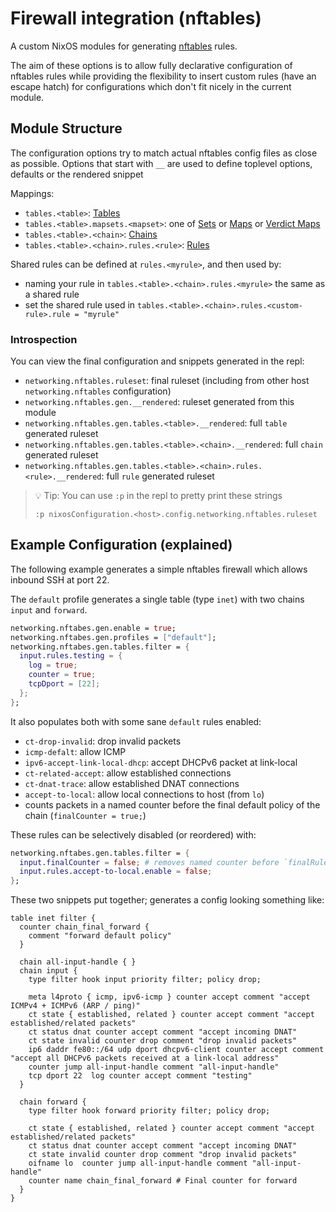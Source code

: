# Firewall integration (nftables)

A custom NixOS modules for generating [nftables](https://wiki.nftables.org) rules.

The aim of these options is to allow fully declarative configuration of nftables rules
while providing the flexibility to insert custom rules (have an escape hatch) for configurations
which don't fit nicely in the current module.

## Module Structure

The configuration options try to match actual nftables config files as close as possible.
Options that start with `__` are used to define toplevel options, defaults or the rendered snippet

Mappings:
  - `tables.<table>`: [Tables](https://wiki.nftables.org/wiki-nftables/index.php/Quick_reference-nftables_in_10_minutes#Tables)
  - `tables.<table>.mapsets.<mapset>`: one of [Sets](https://wiki.nftables.org/wiki-nftables/index.php/Sets) or [Maps](https://wiki.nftables.org/wiki-nftables/index.php/Maps) or [Verdict Maps](https://wiki.nftables.org/wiki-nftables/index.php/Verdict_Maps_(vmaps))
  - `tables.<table>.<chain>`: [Chains](https://wiki.nftables.org/wiki-nftables/index.php/Quick_reference-nftables_in_10_minutes#Chains)
  - `tables.<table>.<chain>.rules.<rule>`: [Rules](https://wiki.nftables.org/wiki-nftables/index.php/Quick_reference-nftables_in_10_minutes#Rules)

Shared rules can be defined at `rules.<myrule>`, and then used by:
  - naming your rule in `tables.<table>.<chain>.rules.<myrule>` the same as a shared rule
  - set the shared rule used in `tables.<table>.<chain>.rules.<custom-rule>.rule = "myrule"`

### Introspection

You can view the final configuration and snippets generated in the repl:
  - `networking.nftables.ruleset`: final ruleset (including from other host `networking.nftables` configuration)
  - `networking.nftables.gen.__rendered`: ruleset generated from this module
  - `networking.nftables.gen.tables.<table>.__rendered`: full `table` generated ruleset
  - `networking.nftables.gen.tables.<table>.<chain>.__rendered`: full `chain` generated ruleset
  - `networking.nftables.gen.tables.<table>.<chain>.rules.<rule>.__rendered`: full `rule` generated ruleset

> 💡 Tip: You can use `:p` in the repl to pretty print these strings
>
> `:p nixosConfiguration.<host>.config.networking.nftables.ruleset`

## Example Configuration (explained)

The following example generates a simple nftables firewall which allows inbound SSH at port 22.

The `default` profile generates a single table (type `inet`) with two chains `input` and `forward`.

```nix
networking.nftabes.gen.enable = true;
networking.nftabes.gen.profiles = ["default"];
networking.nftabes.gen.tables.filter = {
  input.rules.testing = {
    log = true;
    counter = true;
    tcpDport = [22];
  };
};
```

It also populates both with some sane `default` rules enabled:
  - `ct-drop-invalid`: drop invalid packets
  - `icmp-defalt`: allow ICMP
  - `ipv6-accept-link-local-dhcp`: accept DHCPv6 packet at link-local
  - `ct-related-accept`: allow established connections
  - `ct-dnat-trace`: allow established DNAT connections
  - `accept-to-local`: allow local connections to host (from `lo`)
  - counts packets in a named counter before the final default policy of the chain (`finalCounter = true;`)

These rules can be selectively disabled (or reordered) with:
```nix
networking.nftabes.gen.tables.filter = {
  input.finalCounter = false; # removes named counter before `finalRule` (if set) / chain policy
  input.rules.accept-to-local.enable = false;
};
```

These two snippets put together; generates a config looking something like:

```nft
table inet filter {
  counter chain_final_forward {
    comment "forward default policy"
  }

  chain all-input-handle { }
  chain input {
    type filter hook input priority filter; policy drop;

    meta l4proto { icmp, ipv6-icmp } counter accept comment "accept ICMPv4 + ICMPv6 (ARP / ping)"
    ct state { established, related } counter accept comment "accept established/related packets"
    ct status dnat counter accept comment "accept incoming DNAT"
    ct state invalid counter drop comment "drop invalid packets"
    ip6 daddr fe80::/64 udp dport dhcpv6-client counter accept comment "accept all DHCPv6 packets received at a link-local address"
    counter jump all-input-handle comment "all-input-handle"
    tcp dport 22  log counter accept comment "testing"
  }

  chain forward {
    type filter hook forward priority filter; policy drop;

    ct state { established, related } counter accept comment "accept established/related packets"
    ct status dnat counter accept comment "accept incoming DNAT"
    ct state invalid counter drop comment "drop invalid packets"
    oifname lo  counter jump all-input-handle comment "all-input-handle"
    counter name chain_final_forward # Final counter for forward
  }
}
```
